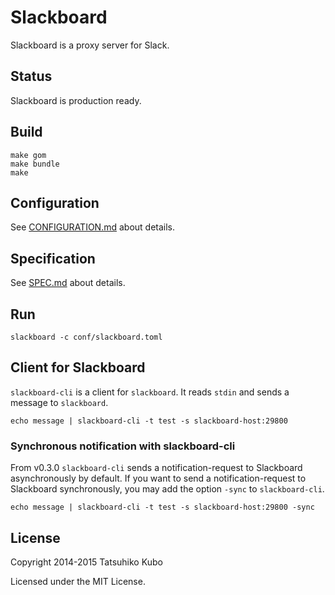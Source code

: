 # Slackboard

Slackboard is a proxy server for Slack.

## Status

Slackboard is production ready.

## Build

```
make gom
make bundle
make
```

## Configuration

See [CONFIGURATION.md](https://github.com/cubicdaiya/slackboard/blob/master/CONFIGURATION.md) about details.

## Specification

See [SPEC.md](https://github.com/cubicdaiya/slackboard/blob/master/SPEC.md) about details.

## Run

```
slackboard -c conf/slackboard.toml
```

## Client for Slackboard

`slackboard-cli` is a client for `slackboard`. It reads `stdin` and sends a message to `slackboard`.

```
echo message | slackboard-cli -t test -s slackboard-host:29800
```

### Synchronous notification with slackboard-cli

From v0.3.0 `slackboard-cli` sends a notification-request to Slackboard asynchronously by default.
If you want to send a notification-request to Slackboard synchronously, you may add the option `-sync` to `slackboard-cli`.

```
echo message | slackboard-cli -t test -s slackboard-host:29800 -sync
```

## License

Copyright 2014-2015 Tatsuhiko Kubo


Licensed under the MIT License.
